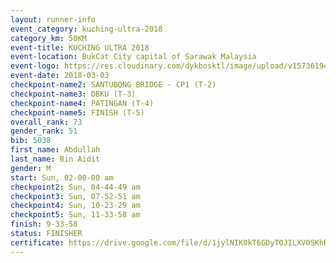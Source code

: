 ```yaml
--- 
layout: runner-info 
event_category: kuching-ultra-2018 
category_km: 50KM 
event-title: KUCHING ULTRA 2018 
event-location: BukCat City capital of Sarawak Malaysia 
event-logo: https://res.cloudinary.com/dykbosktl/image/upload/v1573619473/Logo/kuching-ultra-2018-logo_tlpvm5.png 
event-date: 2018-03-03 
checkpoint-name2: SANTUBONG BRIDGE - CP1 (T-2) 
checkpoint-name3: DBKU (T-3) 
checkpoint-name4: PATINGAN (T-4) 
checkpoint-name5: FINISH (T-5) 
overall_rank: 73
gender_rank: 51
bib: 5038
first_name: Abdullah
last_name: Bin Aidit
gender: M
start: Sun, 02-00-00 am
checkpoint2: Sun, 04-44-49 am
checkpoint3: Sun, 07-52-51 am
checkpoint4: Sun, 10-23-29 am
checkpoint5: Sun, 11-33-58 am
finish: 9-33-58
status: FINISHER
certificate: https://drive.google.com/file/d/1jylNIK0kT6GDyTOJILXV0SKhRSnLUwnE/view?usp=sharing
--- 
```


